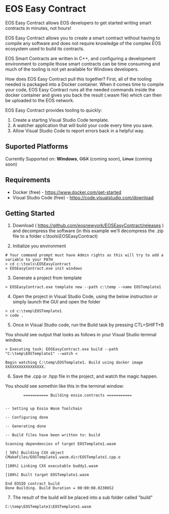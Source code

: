 EOS Easy Contract
============

EOS Easy Contract allows EOS developers to get started writing smart contracts in minutes, not hours! 

EOS Easy Contract allows you to create a smart contract without having to compile any software and does not require knowledge of the complex EOS ecosystem used to build its contracts. 

EOS Smart Contracts are written in C++, and configuring a development environment to compile those smart contracts can be time consuming and much of the tooling is not yet available for Windows developers. 

How does EOS Easy Contract pull this together? First, all of the tooling needed is packaged into a Docker container. When it comes time to compile your code, EOS Easy Contract runs all the needed commands inside the docker container and gives you back the result (.wasm file) which can then be uploaded to the EOS network. 

EOS Easy Contract provides tooling to quickly:
1. Create a starting Visual Studio Code template. 
2. A watcher application that will build your code every time you save. 
3. Allow Visual Studio Code to report errors back in a helpful way. 

Suported Platforms
------------
Currently Supported on: __Windows__, ~~OSX~~ (coming soon), ~~Linux~~ (coming soon)

Requirements
------------
- Docker (free) - https://www.docker.com/get-started
- Visual Studio Code (free) - https://code.visualstudio.com/download

Getting Started
------------

1. Download ( https://github.com/eosnewyork/EOSEasyContract/releases ) and decompress the software (in this example we'll decompress the .zip file to a folder c:\tools\EOSEasyContract)

2. Initialize you environment

```
# Your command prompt must have Admin rights as this will try to add a variable to your PATH
> cd c:\tools\EOSEasyContract
> EOSEasyContract.exe init windows
````

3. Generate a project from template

```
> EOSEasyContract.exe template new --path c:\temp --name EOSTemplate1
````

4. Open the project in Visual Studio Code, using the below instruction or simply launch the GUI and open the folder

```
> cd c:\temp\EOSTemplate1
> code .
````

5. Once in Visual Studio code, run the Build task by pressing CTL+SHIFT+B

You should see output that looks as follows in your Visual Studio termnal window. 

```
> Executing task: EOSEasyContract.exe build --path "C:\temp\EOSTemplate1" --watch <

Begin watching C:\temp\EOSTemplate1. Build using docker image XXXXXXXXXXXXXXXXX.
```

6. Save the .cpp or .hpp file in the project, and watch the magic happen. 

You should see somethin like this in the terminal window:

```
        =========== Building eosio.contracts ===========


-- Setting up Eosio Wasm Toolchain

-- Configuring done

-- Generating done

-- Build files have been written to: build

Scanning dependencies of target EOSTemplate1.wasm

[ 50%] Building CXX object CMakeFiles/EOSTemplate1.wasm.dir/EOSTemplate1.cpp.o

[100%] Linking CXX executable buddy1.wasm

[100%] Built target EOSTemplate1.wasm

End EOSIO contract build
Done Building. Build Duration = 00:00:08.0230652
```

7. The result of the build will be placed into a sub folder called "build" 

```
C:\temp\EOSTemplate1\EOSTemplate1.wasm
```
